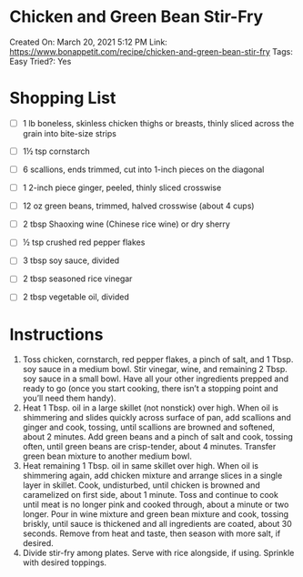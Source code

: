 # Chicken and Green Bean Stir-Fry

Created On: March 20, 2021 5:12 PM
Link: https://www.bonappetit.com/recipe/chicken-and-green-bean-stir-fry
Tags: Easy
Tried?: Yes

# Shopping List

- [ ]  1 lb boneless, skinless chicken thighs or breasts, thinly sliced across the grain into bite-size strips
- [ ]  1½ tsp cornstarch
- [ ]  6 scallions, ends trimmed, cut into 1-inch pieces on the diagonal
- [ ]  1 2-inch piece ginger, peeled, thinly sliced crosswise
- [ ]  12 oz green beans, trimmed, halved crosswise (about 4 cups)

- [ ]  2 tbsp Shaoxing wine (Chinese rice wine) or dry sherry
- [ ]  ½ tsp crushed red pepper flakes
- [ ]  3 tbsp soy sauce, divided
- [ ]  2 tbsp seasoned rice vinegar
- [ ]  2 tbsp vegetable oil, divided

# Instructions

1. Toss chicken, cornstarch, red pepper flakes, a pinch of salt, and 1 Tbsp. soy sauce in a medium bowl. Stir vinegar, wine, and remaining 2 Tbsp. soy sauce in a small bowl. Have all your other ingredients prepped and ready to go (once you start cooking, there isn’t a stopping point and you’ll need them handy).
2. Heat 1 Tbsp. oil in a large skillet (not nonstick) over high. When oil is shimmering and slides quickly across surface of pan, add scallions and ginger and cook, tossing, until scallions are browned and softened, about 2 minutes. Add green beans and a pinch of salt and cook, tossing often, until green beans are crisp-tender, about 4 minutes. Transfer green bean mixture to another medium bowl.
3. Heat remaining 1 Tbsp. oil in same skillet over high. When oil is shimmering again, add chicken mixture and arrange slices in a single layer in skillet. Cook, undisturbed, until chicken is browned and caramelized on first side, about 1 minute. Toss and continue to cook until meat is no longer pink and cooked through, about a minute or two longer. Pour in wine mixture and green bean mixture and cook, tossing briskly, until sauce is thickened and all ingredients are coated, about 30 seconds. Remove from heat and taste, then season with more salt, if desired.
4. Divide stir-fry among plates. Serve with rice alongside, if using. Sprinkle with desired toppings.